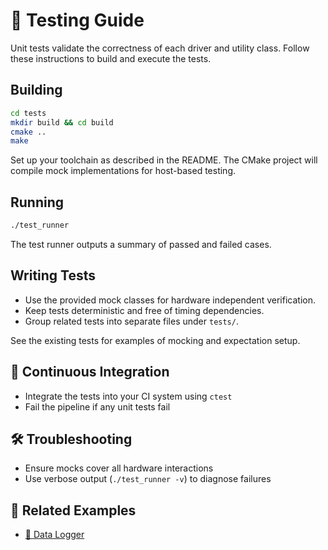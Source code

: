 # 🧪 Testing Guide

Unit tests validate the correctness of each driver and utility class. Follow these instructions to build and execute the tests.

## Building

```bash
cd tests
mkdir build && cd build
cmake ..
make
```

Set up your toolchain as described in the README. The CMake project will compile mock implementations for host-based testing.

## Running

```bash
./test_runner
```

The test runner outputs a summary of passed and failed cases.

## Writing Tests

- Use the provided mock classes for hardware independent verification.
- Keep tests deterministic and free of timing dependencies.
- Group related tests into separate files under `tests/`.

See the existing tests for examples of mocking and expectation setup.

## 🔄 Continuous Integration
- Integrate the tests into your CI system using `ctest`
- Fail the pipeline if any unit tests fail

## 🛠️ Troubleshooting
- Ensure mocks cover all hardware interactions
- Use verbose output (`./test_runner -v`) to diagnose failures

## 🔗 Related Examples
- [📝 Data Logger](../examples/data-logger.md)
